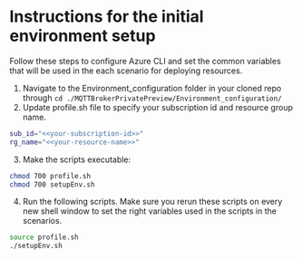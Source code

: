 # Instructions for the initial environment setup

Follow these steps to configure Azure CLI and set the common variables that will be used in the each scenario for deploying resources.

1. Navigate to the Environment_configuration folder in your cloned repo through `cd ./MQTTBrokerPrivatePreview/Environment_configuration/`
2.   Update profile.sh file to specify your subscription id and resource group name.
```bash
sub_id="<<your-subscription-id>>"
rg_name="<<your-resource-name>>"
```
3. Make the scripts executable:
```bash
chmod 700 profile.sh
chmod 700 setupEnv.sh
```
4. Run the following scripts. Make sure you rerun these scripts on every new shell window to set the right variables used in the scripts in the scenarios.
```bash
source profile.sh
./setupEnv.sh
```
